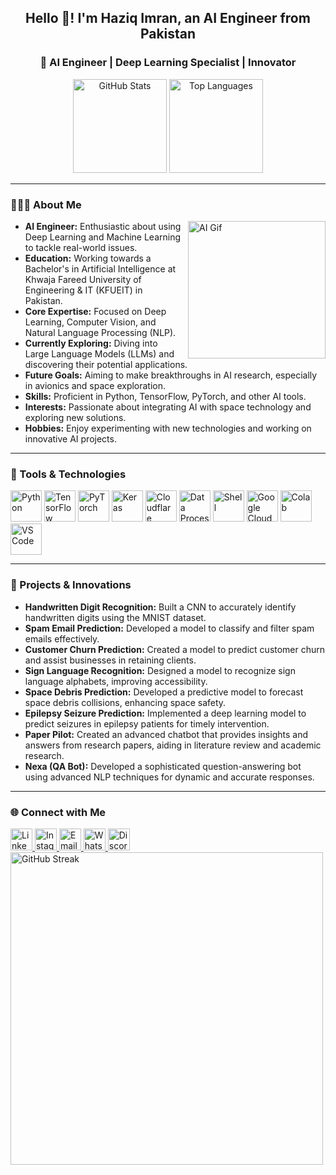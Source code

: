 <h2 align="center">Hello 👋! I'm Haziq Imran, an AI Engineer from Pakistan</h2>

<h3 align="center">🚀 AI Engineer | Deep Learning Specialist | Innovator</h3>

<div align="center">
  <img src="https://github-readme-stats.vercel.app/api?username=haziqimran18&hide_title=true&show_icons=true&include_all_commits=true&count_private=true&bg_color=161b22&text_color=00ffff&icon_color=00fa9a&title_color=00fa9a" height="150" alt="GitHub Stats" />
  <img src="https://github-readme-stats.vercel.app/api/top-langs?username=haziqimran18&layout=compact&card_width=320&langs_count=5&bg_color=161b22&text_color=00ffff&icon_color=00fa9a&title_color=00fa9a" height="150" alt="Top Languages" />
</div>

---

<h3 align="left">👨🏻‍💻 About Me</h3>
<div align="left">
  <img align="right" height="220" style="margin-left: 10px" src="https://i.giphy.com/media/v1.Y2lkPTc5MGI3NjExeG1rODBhbTJnb3BqZXRrZGt6dHZudmsycGx6MGEzY3Z4eWt0b2tkNCZlcD12MV9pbnRlcm5hbF9naWZfYnlfaWQmY3Q9Zw/Rpl1sod1vCXK0L2SUN/giphy.gif" alt="AI Gif" />
<ul>
    <li><strong>AI Engineer:</strong> Enthusiastic about using Deep Learning and Machine Learning to tackle real-world issues.</li>
    <li><strong>Education:</strong> Working towards a Bachelor's in Artificial Intelligence at Khwaja Fareed University of Engineering & IT (KFUEIT) in Pakistan.</li>
    <li><strong>Core Expertise:</strong> Focused on Deep Learning, Computer Vision, and Natural Language Processing (NLP).</li>
    <li><strong>Currently Exploring:</strong> Diving into Large Language Models (LLMs) and discovering their potential applications.</li>
    <li><strong>Future Goals:</strong> Aiming to make breakthroughs in AI research, especially in avionics and space exploration.</li>
    <li><strong>Skills:</strong> Proficient in Python, TensorFlow, PyTorch, and other AI tools.</li>
    <li><strong>Interests:</strong> Passionate about integrating AI with space technology and exploring new solutions.</li>
    <li><strong>Hobbies:</strong> Enjoy experimenting with new technologies and working on innovative AI projects.</li>
</ul>

</div>

---

<h3 align="left">🔧 Tools & Technologies</h3>
<div align="left">
  <img src="https://cdn.jsdelivr.net/gh/devicons/devicon/icons/python/python-original.svg" height="50" alt="Python" />
  <img src="https://cdn.jsdelivr.net/gh/devicons/devicon/icons/tensorflow/tensorflow-original.svg" height="50" alt="TensorFlow" />
  <img src="https://cdn.jsdelivr.net/gh/devicons/devicon/icons/pytorch/pytorch-original.svg" height="50" alt="PyTorch" />
  <img src="https://cdn.jsdelivr.net/gh/devicons/devicon/icons/keras/keras-original.svg" height="50" alt="Keras" />
  <img src="https://img.icons8.com/?size=100&id=33039&format=png&color=000000" height="50" alt="Cloudflare" />
  <img src="https://img.icons8.com/?size=100&id=gTh24WvhQ5sg&format=png&color=000000" height="50" alt="Data Processing" />
  <img src="https://cdn.jsdelivr.net/gh/devicons/devicon@latest/icons/powershell/powershell-original.svg" height="50" alt="Shell" />
  <img src="https://cdn.jsdelivr.net/gh/devicons/devicon/icons/googlecloud/googlecloud-original.svg" height="50" alt="Google Cloud" />
  <img src="https://img.icons8.com/?size=100&id=lOqoeP2Zy02f&format=png&color=000000" height="50" alt="Colab" />
  <img src="https://cdn.jsdelivr.net/gh/devicons/devicon/icons/vscode/vscode-original.svg" height="50" alt="VS Code" />
</div>

---

<h3 align="left">🌟 Projects & Innovations</h3>
<ul>
  <li><strong>Handwritten Digit Recognition:</strong> Built a CNN to accurately identify handwritten digits using the MNIST dataset.</li>
  <li><strong>Spam Email Prediction:</strong> Developed a model to classify and filter spam emails effectively.</li>
  <li><strong>Customer Churn Prediction:</strong> Created a model to predict customer churn and assist businesses in retaining clients.</li>
  <li><strong>Sign Language Recognition:</strong> Designed a model to recognize sign language alphabets, improving accessibility.</li>
  <li><strong>Space Debris Prediction:</strong> Developed a predictive model to forecast space debris collisions, enhancing space safety.</li>
  <li><strong>Epilepsy Seizure Prediction:</strong> Implemented a deep learning model to predict seizures in epilepsy patients for timely intervention.</li>
  <li><strong>Paper Pilot:</strong> Created an advanced chatbot that provides insights and answers from research papers, aiding in literature review and academic research.</li>
  <li><strong>Nexa (QA Bot):</strong> Developed a sophisticated question-answering bot using advanced NLP techniques for dynamic and accurate responses.</li>
</ul>



---

<h3 align="left">🌐 Connect with Me</h3>
<div align="left">
  <a href="https://www.linkedin.com/in/haziq-imran-778760312" target="_blank">
    <img src="https://img.shields.io/static/v1?message=LinkedIn&logo=linkedin&label=&color=0077B5&logoColor=white&style=for-the-badge" height="35" alt="LinkedIn" />
  </a>
  <a href="https://www.instagram.com/haziq.imran.59/" target="_blank">
    <img src="https://img.shields.io/static/v1?message=Instagram&logo=instagram&label=&color=E4405F&logoColor=white&style=for-the-badge" height="35" alt="Instagram" />
  </a>
  <a href="mailto:hazziq595959@gmail.com" target="_blank">
    <img src="https://img.shields.io/static/v1?message=Email&logo=gmail&label=&color=D14836&logoColor=white&style=for-the-badge" height="35" alt="Email" />
  </a>
  <a href="https://wa.me/923113186249" target="_blank">
  <img src="https://img.shields.io/static/v1?message=WhatsApp&logo=whatsapp&label=&color=25D366&logoColor=white&style=for-the-badge" height="35" alt="WhatsApp" />
  </a>
  <a href="https://discord.com/users/muhammadhaziqimran" target="_blank">
    <img src="https://img.shields.io/static/v1?message=Discord&logo=discord&label=&color=7289DA&logoColor=white&style=for-the-badge" height="35" alt="Discord" />
  </a>
</div>

<img width="500" src="https://github-readme-streak-stats.herokuapp.com/?user=haziqimran18&theme=radical&background=161b22&ring=00fa9a&fire=00ffff&currStreakNum=00ffff&sideNums=00ffff&dates=00ffff" alt="GitHub Streak" />
